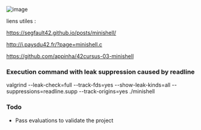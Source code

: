 ![image](https://github.com/BaptisteFaisy/minihell/assets/119856854/d3c81e2e-f238-406a-9349-e60b263d34a7)

liens utiles :

https://segfault42.github.io/posts/minishell/

http://i.paysdu42.fr/?page=minishell.c

https://github.com/appinha/42cursus-03-minishell

### Execution command with leak suppression caused by readline
valgrind --leak-check=full --track-fds=yes --show-leak-kinds=all --suppressions=readline.supp --track-origins=yes ./minishell

### Todo

- Pass evaluations to validate the project